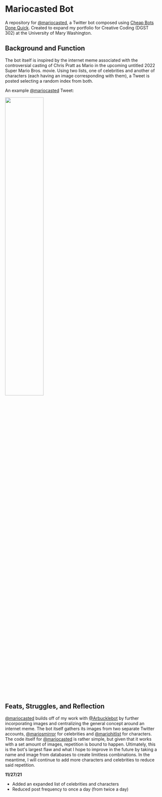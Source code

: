 # Mariocasted Bot
A repository for [@mariocasted](https://twitter.com/mariocasted), a Twitter bot composed using [Cheap Bots Done Quick](https://cheapbotsdonequick.com/). Created to expand my portfolio for Creative Coding (DGST 302) at the University of Mary Washington.

## Background and Function
The bot itself is inspired by the internet meme associated with the controversial casting of Chris Pratt as Mario in the upcoming untitled 2022 Super Mario Bros. movie. Using two lists, one of celebrities and another of characters (each having an image corresponding with them), a Tweet is posted selecting a random index from both.


An example [@mariocasted](https://twitter.com/mariocasted) Tweet:

<img src="https://user-images.githubusercontent.com/89407955/143722572-b5c08a1f-4de6-417a-94f0-f7f776de30ac.png" width=50% height=50%>



## Feats, Struggles, and Reflection
[@mariocasted](https://twitter.com/mariocasted) builds off of my work with [@Arbucklebot](https://twitter.com/ArbuckleBot) by further incorporating images and centralizing the general concept around an internet meme. The bot itself gathers its images from two separate Twitter accounts, [@mariosmirror](https://twitter.com/mariosMirror) for celebrities and [@mariohitlist](https://twitter.com/mariohitlist) for characters. The code itself for [@mariocasted](https://twitter.com/mariocasted)  is rather simple, but given that it works with a set amount of images, repetition is bound to happen. Ultimately, this is the bot's largest flaw and what I hope to improve in the future by taking a name and image from databases to create limitless combinations. In the meantime, I will continue to add more characters and celebrities to reduce said repetition.

  **11/27/21**
- Added an expanded list of celebrities and characters
- Reduced post frequency to once a day (from twice a day)
